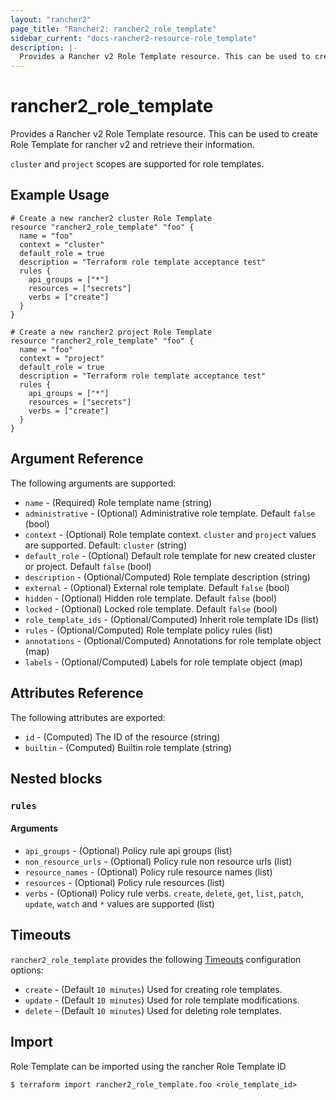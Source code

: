 ```yaml
---
layout: "rancher2"
page_title: "Rancher2: rancher2_role_template"
sidebar_current: "docs-rancher2-resource-role_template"
description: |-
  Provides a Rancher v2 Role Template resource. This can be used to create Role template for rancher v2 rke clusters and retrieve their information.
---
```


# rancher2\_role\_template

Provides a Rancher v2 Role Template resource. This can be used to create Role Template for rancher v2 and retrieve their information. 

`cluster` and `project` scopes are supported for role templates.

## Example Usage

```hcl
# Create a new rancher2 cluster Role Template
resource "rancher2_role_template" "foo" {
  name = "foo"
  context = "cluster"
  default_role = true
  description = "Terraform role template acceptance test"
  rules {
    api_groups = ["*"]
    resources = ["secrets"]
    verbs = ["create"]
  }
}
```

```hcl
# Create a new rancher2 project Role Template
resource "rancher2_role_template" "foo" {
  name = "foo"
  context = "project"
  default_role = true
  description = "Terraform role template acceptance test"
  rules {
    api_groups = ["*"]
    resources = ["secrets"]
    verbs = ["create"]
  }
}
```

## Argument Reference

The following arguments are supported:

* `name` - (Required) Role template name (string)
* `administrative` - (Optional) Administrative role template. Default `false` (bool)
* `context` - (Optional) Role template context. `cluster` and `project` values are supported. Default: `cluster` (string)
* `default_role` - (Optional) Default role template for new created cluster or project. Default `false` (bool)
* `description` - (Optional/Computed) Role template description (string)
* `external` - (Optional) External role template. Default `false` (bool)
* `hidden` - (Optional) Hidden role template. Default `false` (bool)
* `locked` - (Optional) Locked role template. Default `false` (bool)
* `role_template_ids` - (Optional/Computed) Inherit role template IDs (list)
* `rules` - (Optional/Computed) Role template policy rules (list)
* `annotations` - (Optional/Computed) Annotations for role template object (map)
* `labels` - (Optional/Computed) Labels for role template object (map)

## Attributes Reference

The following attributes are exported:

* `id` - (Computed) The ID of the resource (string)
* `builtin` - (Computed) Builtin role template (string)

## Nested blocks

### `rules`

#### Arguments

* `api_groups` - (Optional) Policy rule api groups (list)
* `non_resource_urls` - (Optional) Policy rule non resource urls (list)
* `resource_names` - (Optional) Policy rule resource names (list)
* `resources` - (Optional) Policy rule resources (list)
* `verbs` - (Optional) Policy rule verbs. `create`, `delete`, `get`, `list`, `patch`, `update`, `watch` and `*` values are supported (list)

## Timeouts

`rancher2_role_template` provides the following
[Timeouts](https://www.terraform.io/docs/configuration/resources.html#operation-timeouts) configuration options:

- `create` - (Default `10 minutes`) Used for creating role templates.
- `update` - (Default `10 minutes`) Used for role template modifications.
- `delete` - (Default `10 minutes`) Used for deleting role templates.

## Import

Role Template can be imported using the rancher Role Template ID

```
$ terraform import rancher2_role_template.foo <role_template_id>
```
